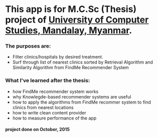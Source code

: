 # This app is for M.C.Sc (Thesis) project of [University of Computer Studies, Mandalay, Myanmar](ucsm.edu.mm).

### The purposes are:
- Filter clinics/hospitals by desired treatment.
- Surf through list of nearest clinics sorted by Retrieval Algorithm and Similarity Algorithm from FindMe Recommender System

### What I've learned after the thesis:
- how FindMe recommender system works
- why Knowlegde-based recommender systems are useful
- how to apply the algorithms from FindMe recommer system to find clinics from nearest locations
- how to write clean content provider 
- how to measure performance of the app

#### project done on October, 2015
